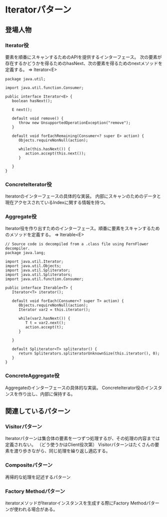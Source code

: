 # Iteratorパターン
## 登場人物
### Iterator役
要素を順番にスキャンするためのAPIを提供するインターフェース。
次の要素が存在するかどうかを得るためのhasNext、次の要素を得るためのnextメソッドを定義する。
=> Iterator\<E\>

```iterator.class
package java.util;

import java.util.function.Consumer;

public interface Iterator<E> {
   boolean hasNext();

   E next();

   default void remove() {
      throw new UnsupportedOperationException("remove");
   }

   default void forEachRemaining(Consumer<? super E> action) {
      Objects.requireNonNull(action);

      while(this.hasNext()) {
         action.accept(this.next());
      }

   }
}

```

### ConcreteIterator役
Iteratorのインターフェースの具体的な実装。
内部にスキャンのためのデータと現在アクセスされているIndexに関する情報を持つ。

### Aggregate役
Iterator役を作り出すためのインターフェース。順番に要素をスキャンするためのメソッドを定義する。
=> Iterable\<E\>

```iterable.class
// Source code is decompiled from a .class file using FernFlower decompiler.
package java.lang;

import java.util.Iterator;
import java.util.Objects;
import java.util.Spliterator;
import java.util.Spliterators;
import java.util.function.Consumer;

public interface Iterable<T> {
   Iterator<T> iterator();

   default void forEach(Consumer<? super T> action) {
      Objects.requireNonNull(action);
      Iterator var2 = this.iterator();

      while(var2.hasNext()) {
         T t = var2.next();
         action.accept(t);
      }

   }

   default Spliterator<T> spliterator() {
      return Spliterators.spliteratorUnknownSize(this.iterator(), 0);
   }
}

```

### ConcreteAggregate役
Aggregateのインターフェースの具体的な実装。
ConcreteIterator役のインスタンスを作り出し、内部に保持する。

## 関連しているパターン
### Visitorパターン
Iteratorパターンは集合体の要素を一つずつ処理するが、その処理の内容までは定義されない。
（どう使うかはClient役次第）
Visitorパターンはたくさんの要素を渡り歩きながら、同じ処理を繰り返し適応する。

### Compositeパターン
再帰的な処理を記述するパターン

### Factory Methodパターン
iteratorメソッドがIteratorインスタンスを生成する際にFactory Methodパターンが使われる場合がある。
